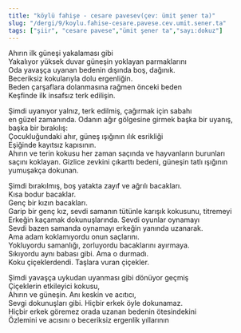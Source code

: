 ```yaml
---
title: "köylü fahişe - cesare pavesev(çev: ümit şener ta)"
slug: "/dergi/9/koylu.fahise-cesare.pavese.cev.umit.sener.ta"
tags: ["şiir", "cesare pavese","ümit şener ta","sayı:dokuz"]
---
```

Ahırın ilk güneşi yakalaması gibi  
Yakalıyor yüksek duvar güneşin yoklayan parmaklarını\
Oda yavaşça uyanan bedenin dışında boş, dağınık.\
Beceriksiz kokularıyla dolu ergenliğin.\
Beden çarşaflara dolanmasına rağmen önceki beden\
Keşfinde ilk insafsız terk edilişin.

Şimdi uyanıyor yalnız, terk edilmiş, çağırmak için sabahı\
en güzel zamanında. Odanın ağır gölgesine girmek başka bir uyanış,\
başka bir bırakılış:\
Çocukluğundaki ahır, güneş ışığının ılık esrikliği\
Eşiğinde kayıtsız kapısının.\
Ahırın ve terin kokusu her zaman saçında ve hayvanların burunları\
saçını koklayan. Gizlice zevkini çıkarttı bedeni, güneşin tatlı
ışığının\
yumuşakça dokunan.

Şimdi bırakılmış, boş yatakta zayıf ve ağrılı bacakları.\
Kısa bodur bacaklar.\
Genç bir kızın bacakları.\
Garip bir genç kız, sevdi samanın tütünle karışık kokusunu, titremeyi\
Erkeğin kaçamak dokunuşlarında. Sevdi oyunlar oynamayı\
Sevdi bazen samanda oynamayı erkeğin yanında uzanarak.\
Ama adam koklamıyordu onun saçlarını.\
Yokluyordu samanlığı, zorluyordu bacaklarını ayırmaya.\
Sıkıyordu aynı babası gibi. Ama o durmadı.\
Koku çiçeklerdendi. Taşlara vuran çiçekler.

Şimdi yavaşça uykudan uyanması gibi dönüyor geçmiş\
Çiçeklerin etkileyici kokusu,\
Ahırın ve güneşin. Anı keskin ve acıtıcı,\
Sevgi dokunuşları gibi. Hiçbir erkek öyle dokunamaz.\
Hiçbir erkek göremez orada uzanan bedenin ötesindekini\
Özlemini ve acısını o beceriksiz ergenlik yıllarının
